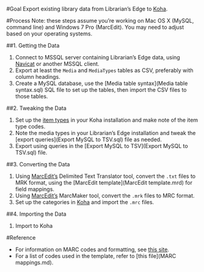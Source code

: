 #Goal
Export existing library data from Librarian’s Edge to [Koha](http://koha-community.org/).

#Process
Note: these steps assume you’re working on Mac OS X (MySQL, command line) and Windows 7 Pro (MarcEdit). You may need to adjust based on your operating systems.

##1. Getting the Data
1. Connect to MSSQL server containing Librarian’s Edge data, using [Navicat](http://www.navicat.com/products/navicat-for-sqlserver) or another MSSQL client.
2. Export at least the `Media` and `MediaTypes` tables as CSV, preferably with column headings.
3. Create a MySQL database, use the [Media table syntax](Media table syntax.sql) SQL file to set up the tables, then import the CSV files to those tables.

##2. Tweaking the Data
1. Set up the [item types](http://manual.koha-community.org/3.6/en/basicparams.html) in your Koha installation and make note of the item type codes.
2. Note the media types in your Librarian’s Edge installation and tweak the [export queries](Export MySQL to TSV.sql) file as needed.
3. Export using queries in the [Export MySQL to TSV](Export MySQL to TSV.sql) file.

##3. Converting the Data
1. Using [MarcEdit’s](http://marcedit.reeset.net) Delimited Text Translator tool, convert the `.txt` files to MRK format, using the [MarcEdit template](MarcEdit template.mrd) for field mappings.
2. Using [MarcEdit’s](http://marcedit.reeset.net) MarcMaker tool, convert the `.mrk` files to MRC format.
3. Set up the categories in [Koha](http://koha-community.org/) and import the `.mrc` files.

##4. Importing the Data
1. Import to Koha

#Reference
- For information on MARC codes and formatting, see [this site](http://www.loc.gov/marc/bibliographic/bdsummary.html).
- For a list of codes used in the template, refer to [this file](MARC mappings.md).

